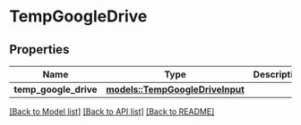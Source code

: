 # TempGoogleDrive

## Properties

Name | Type | Description | Notes
------------ | ------------- | ------------- | -------------
**temp_google_drive** | [**models::TempGoogleDriveInput**](TempGoogleDriveInput.md) |  | 

[[Back to Model list]](../README.md#documentation-for-models) [[Back to API list]](../README.md#documentation-for-api-endpoints) [[Back to README]](../README.md)


